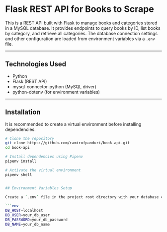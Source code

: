 # Flask REST API for Books to Scrape

This is a REST API built with Flask to manage books and categories stored in a MySQL database. It provides endpoints to query books by ID, list books by category, and retrieve all categories. The database connection settings and other configuration are loaded from environment variables via a `.env` file.

---

## Technologies Used

- Python  
- Flask (REST API)  
- mysql-connector-python (MySQL driver)  
- python-dotenv (for environment variables)  

---

## Installation

It is recommended to create a virtual environment before installing dependencies.

```bash
# Clone the repository
git clone https://github.com/ramirofpanduri/book-api.git
cd book-api

# Install dependencies using Pipenv
pipenv install

# Activate the virtual environment
pipenv shell


## Environment Variables Setup

Create a `.env` file in the project root directory with your database credentials and other settings:

```env
DB_HOST=localhost
DB_USER=your_db_user
DB_PASSWORD=your_db_password
DB_NAME=your_db_name
